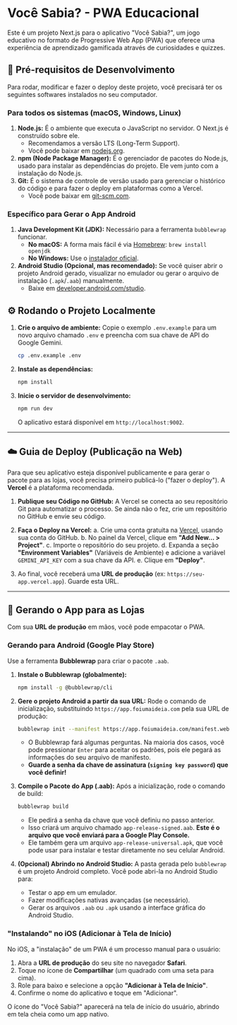 # Você Sabia? - PWA Educacional

Este é um projeto Next.js para o aplicativo "Você Sabia?", um jogo educativo no formato de Progressive Web App (PWA) que oferece uma experiência de aprendizado gamificada através de curiosidades e quizzes.

## 🚀 Pré-requisitos de Desenvolvimento

Para rodar, modificar e fazer o deploy deste projeto, você precisará ter os seguintes softwares instalados no seu computador.

### Para todos os sistemas (macOS, Windows, Linux)

1.  **Node.js:** É o ambiente que executa o JavaScript no servidor. O Next.js é construído sobre ele.
    *   Recomendamos a versão LTS (Long-Term Support).
    *   Você pode baixar em [nodejs.org](https://nodejs.org/).
2.  **npm (Node Package Manager):** É o gerenciador de pacotes do Node.js, usado para instalar as dependências do projeto. Ele vem junto com a instalação do Node.js.
3.  **Git:** É o sistema de controle de versão usado para gerenciar o histórico do código e para fazer o deploy em plataformas como a Vercel.
    *   Você pode baixar em [git-scm.com](https://git-scm.com/).

### Específico para Gerar o App Android

1.  **Java Development Kit (JDK):** Necessário para a ferramenta `bubblewrap` funcionar.
    *   **No macOS:** A forma mais fácil é via [Homebrew](https://brew.sh/): `brew install openjdk`
    *   **No Windows:** Use o [instalador oficial](https://www.oracle.com/java/technologies/downloads/).
2.  **Android Studio (Opcional, mas recomendado):** Se você quiser abrir o projeto Android gerado, visualizar no emulador ou gerar o arquivo de instalação (`.apk`/`.aab`) manualmente.
    *   Baixe em [developer.android.com/studio](https://developer.android.com/studio).

## ⚙️ Rodando o Projeto Localmente

1.  **Crie o arquivo de ambiente:**
    Copie o exemplo `.env.example` para um novo arquivo chamado `.env` e preencha com sua chave de API do Google Gemini.
    ```bash
    cp .env.example .env
    ```

2.  **Instale as dependências:**
    ```bash
    npm install
    ```
3.  **Inicie o servidor de desenvolvimento:**
    ```bash
    npm run dev
    ```
    O aplicativo estará disponível em `http://localhost:9002`.

---

## ☁️ Guia de Deploy (Publicação na Web)

Para que seu aplicativo esteja disponível publicamente e para gerar o pacote para as lojas, você precisa primeiro publicá-lo ("fazer o deploy"). A **Vercel** é a plataforma recomendada.

1.  **Publique seu Código no GitHub:**
    A Vercel se conecta ao seu repositório Git para automatizar o processo. Se ainda não o fez, crie um repositório no GitHub e envie seu código.

2.  **Faça o Deploy na Vercel:**
    a. Crie uma conta gratuita na [Vercel](https://vercel.com), usando sua conta do GitHub.
    b. No painel da Vercel, clique em **"Add New... > Project"**.
    c. Importe o repositório do seu projeto.
    d. Expanda a seção **"Environment Variables"** (Variáveis de Ambiente) e adicione a variável `GEMINI_API_KEY` com a sua chave da API.
    e. Clique em **"Deploy"**.

3.  Ao final, você receberá uma **URL de produção** (ex: `https://seu-app.vercel.app`). Guarde esta URL.

---

## 📱 Gerando o App para as Lojas

Com sua **URL de produção** em mãos, você pode empacotar o PWA.

### Gerando para Android (Google Play Store)

Use a ferramenta **Bubblewrap** para criar o pacote `.aab`.

1.  **Instale o Bubblewrap (globalmente):**
    ```bash
    npm install -g @bubblewrap/cli
    ```

2.  **Gere o projeto Android a partir da sua URL:**
    Rode o comando de inicialização, substituindo `https://app.foiumaideia.com` pela sua URL de produção:

    ```bash
    bubblewrap init --manifest https://app.foiumaideia.com/manifest.webmanifest
    ```
    *   O Bubblewrap fará algumas perguntas. Na maioria dos casos, você pode pressionar `Enter` para aceitar os padrões, pois ele pegará as informações do seu arquivo de manifesto.
    *   **Guarde a senha da chave de assinatura (`signing key password`) que você definir!**

3.  **Compile o Pacote do App (.aab):**
    Após a inicialização, rode o comando de build:
    ```bash
    bubblewrap build
    ```
    *   Ele pedirá a senha da chave que você definiu no passo anterior.
    *   Isso criará um arquivo chamado `app-release-signed.aab`. **Este é o arquivo que você enviará para a Google Play Console.**
    *   Ele também gera um arquivo `app-release-universal.apk`, que você pode usar para instalar e testar diretamente no seu celular Android.

4.  **(Opcional) Abrindo no Android Studio:**
    A pasta gerada pelo `bubblewrap` é um projeto Android completo. Você pode abri-la no Android Studio para:
    *   Testar o app em um emulador.
    *   Fazer modificações nativas avançadas (se necessário).
    *   Gerar os arquivos `.aab` ou `.apk` usando a interface gráfica do Android Studio.

### "Instalando" no iOS (Adicionar à Tela de Início)

No iOS, a "instalação" de um PWA é um processo manual para o usuário:

1.  Abra a **URL de produção** do seu site no navegador **Safari**.
2.  Toque no ícone de **Compartilhar** (um quadrado com uma seta para cima).
3.  Role para baixo e selecione a opção **"Adicionar à Tela de Início"**.
4.  Confirme o nome do aplicativo e toque em "Adicionar".

O ícone do "Você Sabia?" aparecerá na tela de início do usuário, abrindo em tela cheia como um app nativo.
